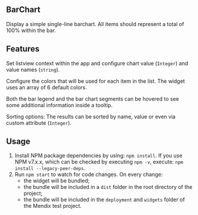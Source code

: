 ## BarChart

Display a simple single-line barchart. All items should represent a total of 100% within the bar.

## Features

Set listview context within the app and configure chart value (`Integer`) and value names (`string`).

Configure the colors that will be used for each item in the list. The widget uses an array of 6 default colors.

Both the bar legend and the bar chart segments can be hovered to see some additional information inside a tooltip.

Sorting options: The results can be sorted by name, value or even via custom attribute (`Integer`).

## Usage

1. Install NPM package dependencies by using: `npm install`. If you use NPM v7.x.x, which can be checked by executing
   `npm -v`, execute: `npm install --legacy-peer-deps`.
1. Run `npm start` to watch for code changes. On every change:
    - the widget will be bundled;
    - the bundle will be included in a `dist` folder in the root directory of the project;
    - the bundle will be included in the `deployment` and `widgets` folder of the Mendix test project.
